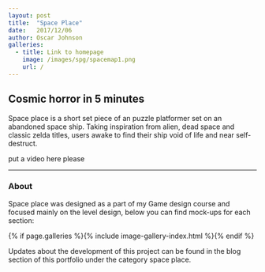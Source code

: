 ```yaml
---
layout: post
title:  "Space Place"
date:   2017/12/06
author: Oscar Johnson
galleries:
  - title: Link to homepage
    image: /images/spg/spacemap1.png
    url: /
---
```


## Cosmic horror in 5 minutes
Space place is a short set piece of an puzzle platformer set on an abandoned space ship. Taking inspiration from alien, dead space and classic zelda titles, users awake to find their ship void of life and near self-destruct.

put a video here please

---

### About
Space place was designed as a part of my Game design course and focused mainly on the level design, below you can find mock-ups for each section:

{% if page.galleries %}{% include image-gallery-index.html %}{% endif %}

Updates about the development of this project can be found in the blog section of this portfolio under the category space place.
